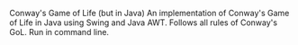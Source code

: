 Conway's Game of Life (but in Java)
An implementation of Conway's Game of Life in Java using Swing and Java AWT.
Follows all rules of Conway's GoL.
Run in command line.
